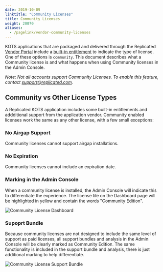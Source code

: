 ```yaml
---
date: 2019-10-09
linktitle: "Community Licenses"
title: Community Licenses
weight: 20070
aliases: 
  - /pagelink/vendor-community-licenses
---
```


KOTS applications that are packaged and delivered through the Replicated [Vendor Portal](https://vendor.replicated.com) include a [built-in entitlement](../build-in-entitlements/) to indicate the type of license. One of these options is `community`. This document describes what a Community license is and what happens when using Community licenses in the Admin Console.

*Note: Not all accounts support Community Licenses. To enable this feature, contact [support@replicated.com](mailto:support@replicated.com).*

## Community vs Other License Types

A Replicated KOTS application includes some built-in entitlements and addditional support from the application vendor. Community enabled licenses work the same as any other license, with a few small exceptions:

### No Airgap Support
Community licenses cannot support airgap installations.

### No Expiration
Community licenses cannot include an expiration date.

### Marking in the Admin Console
When a community license is installed, the Admin Console will indicate this to differentiate the experience. The license tile on the Dashboard page will be highlighted in yellow and contain the words "Community Edition".

![Community License Dashboard](/images/community-license-dashboard.png)


### Supoprt Bundle
Because community licenses are not designed to include the same level of support as paid licenses, all support bundles and analysis in the Admin Console will be clearly marked as Community Edition. The same functionality is included in the support bundle and analysis, there is just additional marking to help differentiate.


![Community License Support Bundle](/images/community-license-bundle.png)
